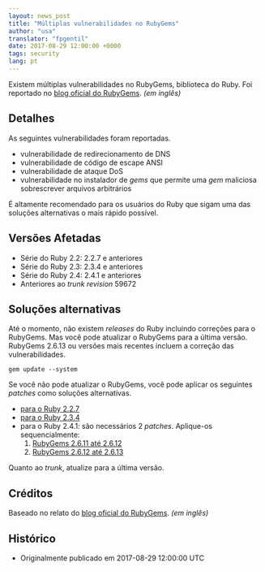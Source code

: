 ```yaml
---
layout: news_post
title: "Múltiplas vulnerabilidades no RubyGems"
author: "usa"
translator: "fpgentil"
date: 2017-08-29 12:00:00 +0000
tags: security
lang: pt
---
```


Existem múltiplas vulnerabilidades no RubyGems, biblioteca do Ruby.
Foi reportado no [blog oficial do RubyGems](http://blog.rubygems.org/2017/08/27/2.6.13-released.html). _(em inglês)_

## Detalhes

As seguintes vulnerabilidades foram reportadas.

* vulnerabilidade de redirecionamento de DNS
* vulnerabilidade de código de escape ANSI
* vulnerabilidade de ataque DoS
* vulnerabilidade no instalador de _gems_ que permite uma _gem_ maliciosa sobrescrever arquivos
arbitrários

É altamente recomendado para os usuários do Ruby que sigam uma das soluções alternativas o mais
rápido possível.

## Versões Afetadas

* Série do Ruby 2.2: 2.2.7 e anteriores
* Série do Ruby 2.3: 2.3.4 e anteriores
* Série do Ruby 2.4: 2.4.1 e anteriores
* Anteriores ao _trunk revision_ 59672

## Soluções alternativas

Até o momento, não existem _releases_ do Ruby incluindo correções para o RubyGems.
Mas você pode atualizar o RubyGems para a última versão.
RubyGems 2.6.13 ou versões mais recentes incluem a correção das vulnerabilidades.

```
gem update --system
```

Se você não pode atualizar o RubyGems, você pode aplicar os seguintes _patches_ como soluções
alternativas.

* [para o Ruby 2.2.7](https://bugs.ruby-lang.org/attachments/download/6690/rubygems-2613-ruby22.patch)
* [para o Ruby 2.3.4](https://bugs.ruby-lang.org/attachments/download/6691/rubygems-2613-ruby23.patch)
* para o Ruby 2.4.1: são necessários 2 _patches_.  Aplique-os sequencialmente:
  1. [RubyGems 2.6.11 até 2.6.12](https://bugs.ruby-lang.org/attachments/download/6692/rubygems-2612-ruby24.patch)
  2. [RubyGems 2.6.12 até 2.6.13](https://bugs.ruby-lang.org/attachments/download/6693/rubygems-2613-ruby24.patch)

Quanto ao _trunk_, atualize para a última versão.

## Créditos

Baseado no relato do [blog oficial do RubyGems](http://blog.rubygems.org/2017/08/27/2.6.13-released.html). _(em inglês)_

## Histórico

* Originalmente publicado em 2017-08-29 12:00:00 UTC
